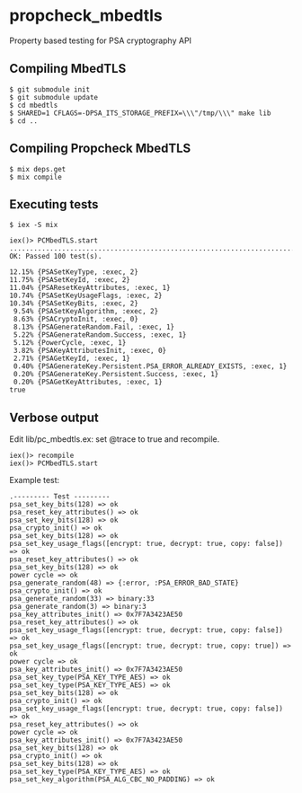 # propcheck_mbedtls
Property based testing for PSA cryptography API

## Compiling MbedTLS

    $ git submodule init
    $ git submodule update
    $ cd mbedtls
    $ SHARED=1 CFLAGS=-DPSA_ITS_STORAGE_PREFIX=\\\"/tmp/\\\" make lib
    $ cd ..

## Compiling Propcheck MbedTLS

    $ mix deps.get
    $ mix compile

## Executing tests

    $ iex -S mix
    
    iex()> PCMbedTLS.start
    ....................................................................................................
    OK: Passed 100 test(s).
    
    12.15% {PSASetKeyType, :exec, 2}
    11.75% {PSASetKeyId, :exec, 2}
    11.04% {PSAResetKeyAttributes, :exec, 1}
    10.74% {PSASetKeyUsageFlags, :exec, 2}
    10.34% {PSASetKeyBits, :exec, 2}
     9.54% {PSASetKeyAlgorithm, :exec, 2}
     8.63% {PSACryptoInit, :exec, 0}
     8.13% {PSAGenerateRandom.Fail, :exec, 1}
     5.22% {PSAGenerateRandom.Success, :exec, 1}
     5.12% {PowerCycle, :exec, 1}
     3.82% {PSAKeyAttributesInit, :exec, 0}
     2.71% {PSAGetKeyId, :exec, 1}
     0.40% {PSAGenerateKey.Persistent.PSA_ERROR_ALREADY_EXISTS, :exec, 1}
     0.20% {PSAGenerateKey.Persistent.Success, :exec, 1}
     0.20% {PSAGetKeyAttributes, :exec, 1}
    true

## Verbose output
Edit lib/pc_mbedtls.ex: set @trace to true and recompile.

    iex()> recompile
    iex()> PCMbedTLS.start

Example test:

    .--------- Test ---------
    psa_set_key_bits(128) => ok
    psa_reset_key_attributes() => ok
    psa_set_key_bits(128) => ok
    psa_crypto_init() => ok
    psa_set_key_bits(128) => ok
    psa_set_key_usage_flags([encrypt: true, decrypt: true, copy: false]) => ok
    psa_reset_key_attributes() => ok
    psa_set_key_bits(128) => ok
    power cycle => ok
    psa_generate_random(48) => {:error, :PSA_ERROR_BAD_STATE}
    psa_crypto_init() => ok
    psa_generate_random(33) => binary:33
    psa_generate_random(3) => binary:3
    psa_key_attributes_init() => 0x7F7A3423AE50
    psa_reset_key_attributes() => ok
    psa_set_key_usage_flags([encrypt: true, decrypt: true, copy: false]) => ok
    psa_set_key_usage_flags([encrypt: true, decrypt: true, copy: true]) => ok
    power cycle => ok
    psa_key_attributes_init() => 0x7F7A3423AE50
    psa_set_key_type(PSA_KEY_TYPE_AES) => ok
    psa_set_key_type(PSA_KEY_TYPE_AES) => ok
    psa_set_key_bits(128) => ok
    psa_crypto_init() => ok
    psa_set_key_usage_flags([encrypt: true, decrypt: true, copy: false]) => ok
    psa_reset_key_attributes() => ok
    power cycle => ok
    psa_key_attributes_init() => 0x7F7A3423AE50
    psa_set_key_bits(128) => ok
    psa_crypto_init() => ok
    psa_set_key_bits(128) => ok
    psa_set_key_type(PSA_KEY_TYPE_AES) => ok
    psa_set_key_algorithm(PSA_ALG_CBC_NO_PADDING) => ok




